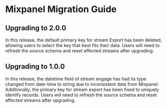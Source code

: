 # Mixpanel Migration Guide

## Upgrading to 2.0.0

In this release, the default primary key for stream Export has been deleted, allowing users to select the key that best fits their data. Users will need to refresh the source schema and reset affected streams after upgrading.

## Upgrading to 1.0.0

In this release, the datetime field of stream engage has had its type changed from date-time to string due to inconsistent data from Mixpanel. Additionally, the primary key for stream export has been fixed to uniquely identify records. Users will need to refresh the source schema and reset affected streams after upgrading.
